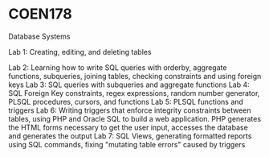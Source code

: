 # COEN178
Database Systems

Lab 1: Creating, editing, and deleting tables

Lab 2: Learning how to write SQL queries with orderby, aggregate functions, subqueries, joining tables, checking constraints and using foreign keys
Lab 3: SQL queries with subqueries and aggregate functions
Lab 4: SQL Foreign Key constraints, regex expressions, random number generator, PLSQL procedures, cursors, and functions
Lab 5: PLSQL functions and triggers
Lab 6: Writing triggers that enforce integrity constraints between tables, using PHP and Oracle SQL to build a web application. PHP generates the HTML forms
necessary to get the user input, accesses the database and generates the output
Lab 7: SQL Views, generating formatted reports using SQL commands, fixing "mutating table errors" caused by triggers
